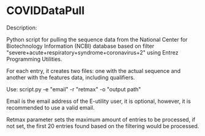 # COVIDDataPull
Description:

Python script for pulling the sequence data from the National Center for Biotechnology Information (NCBI) database 
based on filter "severe+acute+respiratory+syndrome+coronavirus+2" using Entrez Programming Utilities.

For each entry, it creates two files: one with the actual sequence and another with the features data, including qualifiers. 

Use:
script.py -e "email" -r "retmax" -o "output path"

Email is the email address of the E-utility user, it is optional, however, it is recommended to use a valid email.

Retmax parameter sets the maximum amount of entries to be processed, if not set, the first 20 entries found 
based on the filtering would be processed.
